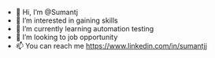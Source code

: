 - 👋 Hi, I’m @Sumantj
- 👀 I’m interested in gaining skills
- 🌱 I’m currently learning automation testing
- 💞️ I’m looking to job opportunity
- 📫 You can reach me https://www.linkedin.com/in/sumantjj

<!---
Sumantj/Sumantj is a ✨ special ✨ repository because its `README.md` (this file) appears on your GitHub profile.
You can click the Preview link to take a look at your changes.
--->
